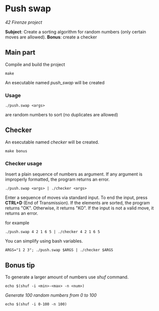 # Push swap
_42 Firenze project_

**Subject**: Create a sorting algorithm for random numbers (only certain moves are allowed).
**Bonus**: create a checker

## Main part
Compile and build the project

```
make 
```
An esecutable named *push_swap* will be created

### Usage
```
./push.swap <args>
```
<args> are random numbers to sort (no duplicates are allowed)

## Checker

An esecutable named *checker* will be created.
```
make bonus
```

### Checker usage
Insert a plain sequence of numbers as argument.
If any argument is improperly formatted, the program returns an error.
```
./push.swap <args> | ./checker <args>
```
Enter a sequence of moves via standard input.
To end the input, press **CTRL+D** (End of Transmission).
If the elements are sorted, the program returns "OK". Otherwise, it returns "KO".
If the input is not a valid move, it returns an error.

for example
```
./push.swap 4 2 1 6 5 | ./checker 4 2 1 6 5
```

You can simplify using bash variables.
```
ARGS="1 2 3"; ./push.swap $ARGS | ./checker $ARGS
```

## Bonus tip
To generate a larger amount of numbers use *shuf* command.
```
echo $(shuf -i <min>-<max> -n <num>)
```
*Generate 100 random numbers from 0 to 100*
```
echo $(shuf -i 0-100 -n 100)
```

